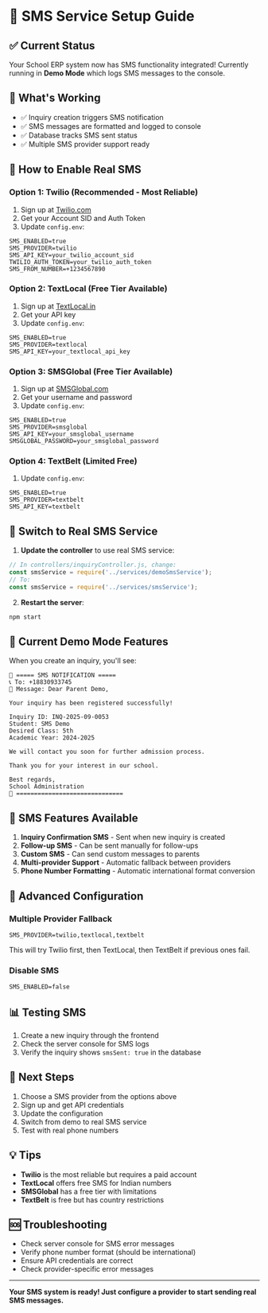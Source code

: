 # 📱 SMS Service Setup Guide

## ✅ Current Status
Your School ERP system now has SMS functionality integrated! Currently running in **Demo Mode** which logs SMS messages to the console.

## 🎯 What's Working
- ✅ Inquiry creation triggers SMS notification
- ✅ SMS messages are formatted and logged to console
- ✅ Database tracks SMS sent status
- ✅ Multiple SMS provider support ready

## 🔧 How to Enable Real SMS

### Option 1: Twilio (Recommended - Most Reliable)
1. Sign up at [Twilio.com](https://www.twilio.com)
2. Get your Account SID and Auth Token
3. Update `config.env`:
```env
SMS_ENABLED=true
SMS_PROVIDER=twilio
SMS_API_KEY=your_twilio_account_sid
TWILIO_AUTH_TOKEN=your_twilio_auth_token
SMS_FROM_NUMBER=+1234567890
```

### Option 2: TextLocal (Free Tier Available)
1. Sign up at [TextLocal.in](https://www.textlocal.in)
2. Get your API key
3. Update `config.env`:
```env
SMS_ENABLED=true
SMS_PROVIDER=textlocal
SMS_API_KEY=your_textlocal_api_key
```

### Option 3: SMSGlobal (Free Tier Available)
1. Sign up at [SMSGlobal.com](https://www.smsglobal.com)
2. Get your username and password
3. Update `config.env`:
```env
SMS_ENABLED=true
SMS_PROVIDER=smsglobal
SMS_API_KEY=your_smsglobal_username
SMSGLOBAL_PASSWORD=your_smsglobal_password
```

### Option 4: TextBelt (Limited Free)
1. Update `config.env`:
```env
SMS_ENABLED=true
SMS_PROVIDER=textbelt
SMS_API_KEY=textbelt
```

## 🔄 Switch to Real SMS Service

1. **Update the controller** to use real SMS service:
```javascript
// In controllers/inquiryController.js, change:
const smsService = require('../services/demoSmsService');
// To:
const smsService = require('../services/smsService');
```

2. **Restart the server**:
```bash
npm start
```

## 📱 Current Demo Mode Features

When you create an inquiry, you'll see:
```
📱 ===== SMS NOTIFICATION =====
📞 To: +18830933745
📝 Message: Dear Parent Demo,

Your inquiry has been registered successfully!

Inquiry ID: INQ-2025-09-0053
Student: SMS Demo
Desired Class: 5th
Academic Year: 2024-2025

We will contact you soon for further admission process.

Thank you for your interest in our school.

Best regards,
School Administration
📱 ==============================
```

## 🎯 SMS Features Available

1. **Inquiry Confirmation SMS** - Sent when new inquiry is created
2. **Follow-up SMS** - Can be sent manually for follow-ups
3. **Custom SMS** - Can send custom messages to parents
4. **Multi-provider Support** - Automatic fallback between providers
5. **Phone Number Formatting** - Automatic international format conversion

## 🔧 Advanced Configuration

### Multiple Provider Fallback
```env
SMS_PROVIDER=twilio,textlocal,textbelt
```
This will try Twilio first, then TextLocal, then TextBelt if previous ones fail.

### Disable SMS
```env
SMS_ENABLED=false
```

## 📊 Testing SMS

1. Create a new inquiry through the frontend
2. Check the server console for SMS logs
3. Verify the inquiry shows `smsSent: true` in the database

## 🚀 Next Steps

1. Choose a SMS provider from the options above
2. Sign up and get API credentials
3. Update the configuration
4. Switch from demo to real SMS service
5. Test with real phone numbers

## 💡 Tips

- **Twilio** is the most reliable but requires a paid account
- **TextLocal** offers free SMS for Indian numbers
- **SMSGlobal** has a free tier with limitations
- **TextBelt** is free but has country restrictions

## 🆘 Troubleshooting

- Check server console for SMS error messages
- Verify phone number format (should be international)
- Ensure API credentials are correct
- Check provider-specific error messages

---

**Your SMS system is ready! Just configure a provider to start sending real SMS messages.**
